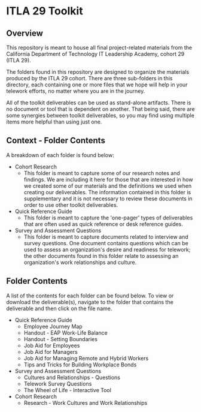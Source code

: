 # ITLA 29 Toolkit

## Overview

This repository is meant to house all final project-related materials from the
California Department of Technology IT Leadership Academy, cohort 29 (ITLA 29).

The folders found in this repository are designed to organize the materials produced by the ITLA
29 cohort. There are three sub-folders in this directory, each containing one or
more files that we hope will help in your telework efforts, no matter where you
are in the journey.

All of the toolkit deliverables can be used as stand-alone artifacts. There is
no document or tool that is dependent on another. That being said, there are
some synergies between toolkit deliverables, so you may find using multiple
items more helpful than using just one.

## Context - Folder Contents

A breakdown of each folder is found below:

- Cohort Research
  - This folder is meant to capture some of our research notes and findings. We
    are including it here for those that are interested in how we created some
    of our materials and the definitions we used when creating our deliverables.
    The information contained in this folder is supplementary and it is not
    necessary to review these documents in order to use other toolkit
    deliverables.
- Quick Reference Guide
  - This folder is meant to capture the 'one-pager' types of deliverables that
    are often used as quick reference or desk reference guides.
- Survey and Assessment Questions
  - This folder is meant to capture documents related to interview and survey
    questions. One document contains questions which can be used to assess an organization's
    desire and readiness for telework; the other documents found in this folder
    relate to assessing an organization's work relationships and culture.

## Folder Contents

A list of the contents for each folder can be found below. To view or download
the deliverable(s), navigate to the folder that contains the deliverable and
then click on the file name.

- Quick Reference Guide
  - Employee Journey Map
  - Handout - EAP Work-Life Balance
  - Handout - Setting Boundaries
  - Job Aid for Employees
  - Job Aid for Managers
  - Job Aid for Managing Remote and Hybrid Workers
  - Tips and Tricks for Building Workplace Bonds
- Survey and Assessment Questions
  - Cultures and Relationships - Questions
  - Telework Survey Questions
  - The Wheel of Life - Interactive Tool
- Cohort Research
  - Research - Work Cultures and Work Relationships
